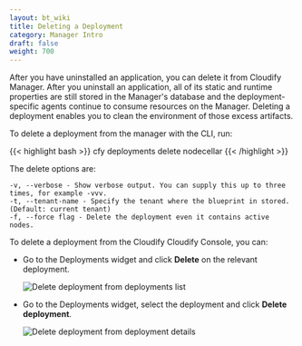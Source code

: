 ```yaml
---
layout: bt_wiki
title: Deleting a Deployment
category: Manager Intro
draft: false
weight: 700
---
```


After you have uninstalled an application, you can delete it from Cloudify Manager. After you uninstall an application, all of its static and runtime properties are still stored in the Manager's database and the deployment-specific agents continue to consume resources on the Manager. Deleting a deployment enables you to clean the environment of those excess artifacts.

To delete a deployment from the manager with the CLI, run:

{{< highlight bash >}}
cfy deployments delete nodecellar
{{< /highlight >}}

The delete options are:

    -v, --verbose - Show verbose output. You can supply this up to three times, for example -vvv.
    -t, --tenant-name - Specify the tenant where the blueprint in stored. (Default: current tenant)
    -f, --force flag - Delete the deployment even it contains active nodes.

To delete a deployment from the Cloudify Cloudify Console, you can:

* Go to the Deployments widget and click **Delete** on the relevant deployment.

    ![Delete deployment from deployments list]( /images/manager/delete_deployment1.png )

* Go to the Deployments widget, select the deployment and click **Delete deployment**.

    ![Delete deployment from deployment details]( /images/manager/delete_deployment2.png )
